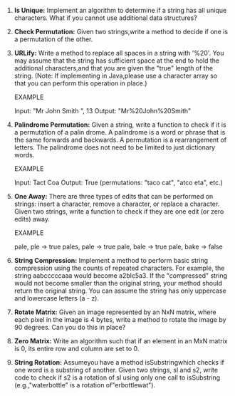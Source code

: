 1. **Is Unique:** Implement an algorithm to determine if a string has all unique characters. What if you cannot use additional data structures?

2. **Check Permutation:** Given two strings,write a method to decide if one is a permutation of the
   other.
   
3. **URLify:** Write a method to replace all spaces in a string with '%20'. You may assume that the string has sufficient space at the end to hold the additional characters,and that you are given the "true" length of the string. (Note: If implementing in Java,please use a character array so that you can perform this operation in place.)
   
   EXAMPLE
   
   Input: "Mr John Smith ", 13 Output: "Mr%20John%20Smith"
   
4. **Palindrome Permutation:** Given a string, write a function to check if it is a permutation of a palin­ drome. A palindrome is a word or phrase that is the same forwards and backwards. A permutation is a rearrangement of letters. The palindrome does not need to be limited to just dictionary words.
   
   EXAMPLE
   
   Input: Tact Coa
   Output: True (permutations: "taco cat", "atco eta", etc.)
   
5. **One Away:** There are three types of edits that can be performed on strings: insert a character, remove a character, or replace a character. Given two strings, write a function to check if they are one edit (or zero edits) away.
   
   EXAMPLE
   
   pale, ple -> true 
   pales, pale -> true 
   pale, bale -> true 
   pale, bake -> false
   
6. **String Compression:** Implement a method to perform basic string compression using the counts of repeated characters. For example, the string aabcccccaaa would become a2blc5a3. If the "compressed" string would not become smaller than the original string, your method should return
   the original string. You can assume the string has only uppercase and lowercase letters (a - z).

7. **Rotate Matrix:** Given an image represented by an NxN matrix, where each pixel in the image is 4 bytes, write a method to rotate the image by 90 degrees. Can you do this in place?

8. **Zero Matrix:** Write an algorithm such that if an element in an MxN matrix is 0, its entire row and column are set to 0.

9. **String Rotation:** Assumeyou have a method isSubstringwhich checks if one word is a substring of another. Given two strings, sl and s2, write code to check if s2 is a rotation of sl using only one call to isSubstring (e.g.,"waterbottle" is a rotation of"erbottlewat").